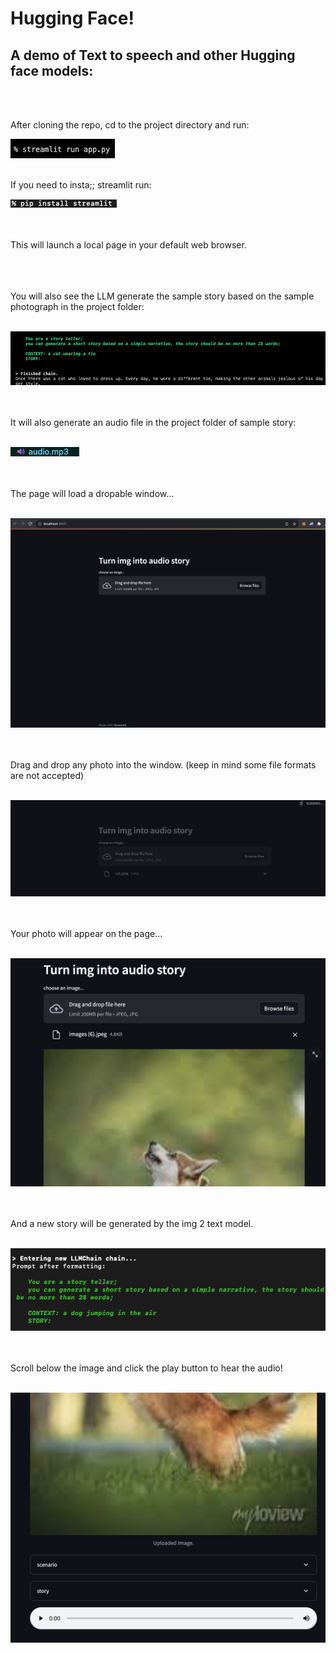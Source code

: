 # Hugging Face!
## A demo of Text to speech and other Hugging face models:


<br>
<br>

<p> After cloning the repo, cd to the project directory and run: 

<br>

![krbylogo](media/photo1.png)

<br>
If you need to insta;; streamlit run: 
<br>

![krbylogo](media/streamlit.png)


<br>
<br>
This will launch a local page in your default web browser. 
<br>
<br>
<br>
<br>

You will also see the LLM generate the sample story based on the sample photograph in the project folder:
<br>
<br>

![krbylogo](media/photo2.png)

<br>
<br>
It will also generate an audio file in the project folder of sample story:
<br>
<br>

![krbylogo](media/audio2.png)

<br>
<br>
The page will load a dropable window...
<br>
<br>

![krbylogo](media/photo3.png)

<br>
<br>
 Drag and drop any photo into the window. (keep in mind some file formats are not accepted)
<br>
<br>

![krbylogo](media/photo4.png)

<br>
<br>
Your photo will appear on the page...
<br>
<br>


![krbylogo](media/photo6.png)


<br>
<br>
And a new story will be generated by the img 2 text model.
<br>
<br>


![krbylogo](media/dogstory.png)


<br>
<br>
Scroll below the image and click the play button to hear the audio!
<br>
<br>


![krbylogo](media/photo7.png)


</p> 




<!--![krbylogo](media/photo1.png)

<br> 


